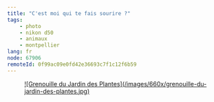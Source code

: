 ```yaml
---
title: "C'est moi qui te fais sourire ?"
tags:
    - photo
    - nikon d50
    - animaux
    - montpellier
lang: fr
node: 67906
remoteId: 0f99ac09e0fd42e36693c7f1c12f6b59
---
```

<figure class="object-center"><a href="/images/grenouille-du-jardin-des-plantes.jpg">![Grenouille du Jardin des Plantes](/images/660x/grenouille-du-jardin-des-plantes.jpg)
</a></figure>

